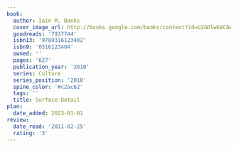 ```yaml
---
book:
  author: Iain M. Banks
  cover_image_url: http://books.google.com/books/content?id=U2GDlwEACAAJ&printsec=frontcover&img=1&zoom=1&source=gbs_api
  goodreads: '7937744'
  isbn13: '9780316123402'
  isbn9: '0316123404'
  owned: ''
  pages: '627'
  publication_year: '2010'
  series: Culture
  series_position: '2010'
  spine_color: '#c2ac62'
  tags: ''
  title: Surface Detail
plan:
  date_added: 2023-01-01
review:
  date_read: '2011-02-25'
  rating: '3'
---
```


